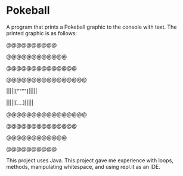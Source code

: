 # Pokeball

A program that prints a Pokeball graphic to the console with text. The printed graphic is as follows:

   @@@@@@@@@@   
   
  @@@@@@@@@@@@  
  
 @@@@@@@@@@@@@@ 
 
@@@@@@@@@@@@@@@@

|||||[""""]|||||

|||||[....]|||||

@@@@@@@@@@@@@@@@

 @@@@@@@@@@@@@@ 
 
  @@@@@@@@@@@@  
  
   @@@@@@@@@@   

This project uses Java. This project gave me experience with loops, methods, manipulating whitespace, and using repl.it as an IDE.

